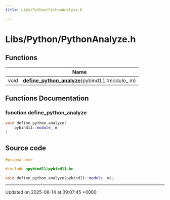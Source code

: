 ```yaml
---
title: Libs/Python/PythonAnalyze.h

---
```


# Libs/Python/PythonAnalyze.h



## Functions

|                | Name           |
| -------------- | -------------- |
| void | **[define_python_analyze](../Files/PythonAnalyze_8h.md#function-define-python-analyze)**(pybind11::module_ m) |


## Functions Documentation

### function define_python_analyze

```cpp
void define_python_analyze(
    pybind11::module_ m
)
```




## Source code

```cpp
#pragma once

#include <pybind11/pybind11.h>

void define_python_analyze(pybind11::module_ m);
```


-------------------------------

Updated on 2025-08-14 at 09:07:45 +0000
